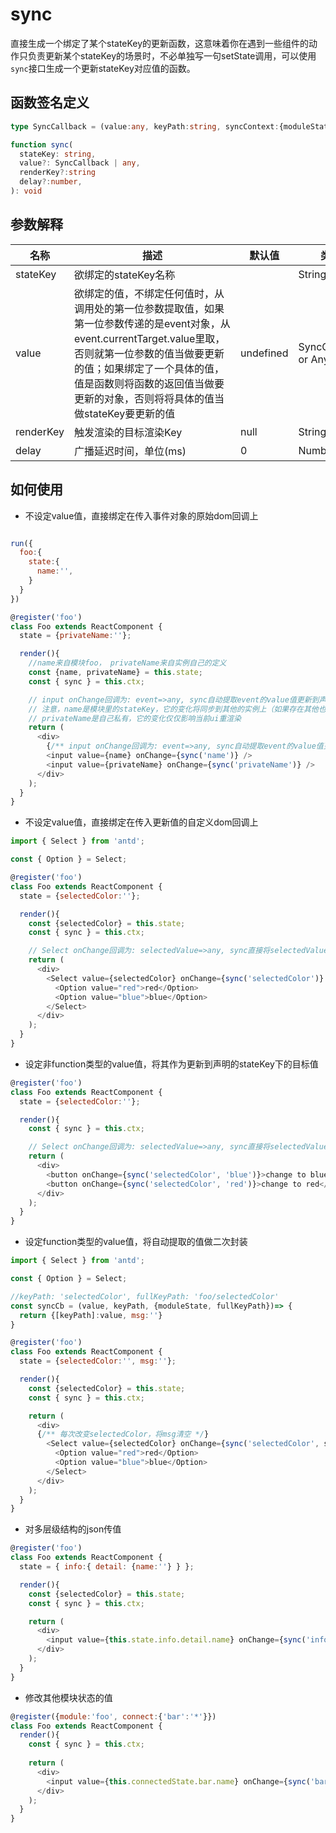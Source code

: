 # sync
直接生成一个绑定了某个stateKey的更新函数，这意味着你在遇到一些组件的动作只负责更新某个stateKey的场景时，不必单独写一句setState调用，可以使用`sync`接口生成一个更新stateKey对应值的函数。

## 函数签名定义
```ts
type SyncCallback = (value:any, keyPath:string, syncContext:{moduleState:object, fullKeyPath:string}) => object;

function sync(
  stateKey: string,
  value?: SyncCallback | any, 
  renderKey?:string
  delay?:number, 
): void
```

## 参数解释
名称 | <div style="width:250px;">描述</div> |  默认值  | 类型 
-|-|-|-  
stateKey | 欲绑定的stateKey名称 | | String
value | 欲绑定的值，不绑定任何值时，从调用处的第一位参数提取值，如果第一位参数传递的是event对象，从event.currentTarget.value里取，否则就第一位参数的值当做要更新的值；如果绑定了一个具体的值，值是函数则将函数的返回值当做要更新的对象，否则将将具体的值当做stateKey要更新的值 | undefined | SyncCallback or Any
renderKey | 触发渲染的目标渲染Key | null | String
delay | 广播延迟时间，单位(ms) | 0 | Number

## 如何使用
- 不设定value值，直接绑定在传入事件对象的原始dom回调上
```js

run({
  foo:{
    state:{
      name:'',
    }
  }
})

@register('foo')
class Foo extends ReactComponent {
  state = {privateName:''};

  render(){
    //name来自模块foo， privateName来自实例自己的定义
    const {name, privateName} = this.state;
    const { sync } = this.ctx;

    // input onChange回调为: event=>any, sync自动提取event的value值更新到声明的stateKey下
    // 注意，name是模块里的stateKey，它的变化将同步到其他的实例上（如果存在其他也消费name）
    // privateName是自己私有，它的变化仅仅影响当前ui重渲染
    return (
      <div>
        {/** input onChange回调为: event=>any, sync自动提取event的value值更新到name下 */}
        <input value={name} onChange={sync('name')} />
        <input value={privateName} onChange={sync('privateName')} />
      </div>
    );
  }
}

```
- 不设定value值，直接绑定在传入更新值的自定义dom回调上
```js
import { Select } from 'antd';

const { Option } = Select;

@register('foo')
class Foo extends ReactComponent {
  state = {selectedColor:''};

  render(){
    const {selectedColor} = this.state;
    const { sync } = this.ctx;

    // Select onChange回调为: selectedValue=>any, sync直接将selectedValue更新到selectedColor下
    return (
      <div>
        <Select value={selectedColor} onChange={sync('selectedColor')} >
          <Option value="red">red</Option>
          <Option value="blue">blue</Option>
        </Select>
      </div>
    );
  }
}
```
- 设定非function类型的value值，将其作为更新到声明的stateKey下的目标值
```js
@register('foo')
class Foo extends ReactComponent {
  state = {selectedColor:''};

  render(){
    const { sync } = this.ctx;

    // Select onChange回调为: selectedValue=>any, sync直接将selectedValue更新到selectedColor下
    return (
      <div>
        <button onChange={sync('selectedColor', 'blue')}>change to blue</button>
        <button onChange={sync('selectedColor', 'red')}>change to red</button>
      </div>
    );
  }
}
```
- 设定function类型的value值，将自动提取的值做二次封装
```js
import { Select } from 'antd';

const { Option } = Select;

//keyPath: 'selectedColor', fullKeyPath: 'foo/selectedColor'
const syncCb = (value, keyPath, {moduleState, fullKeyPath})=> {
  return {[keyPath]:value, msg:''}
}

@register('foo')
class Foo extends ReactComponent {
  state = {selectedColor:'', msg:''};

  render(){
    const {selectedColor} = this.state;
    const { sync } = this.ctx;

    return (
      <div>
      {/** 每次改变selectedColor，将msg清空 */}
        <Select value={selectedColor} onChange={sync('selectedColor', syncCb)} >
          <Option value="red">red</Option>
          <Option value="blue">blue</Option>
        </Select>
      </div>
    );
  }
}
```
- 对多层级结构的json传值
```js
@register('foo')
class Foo extends ReactComponent {
  state = { info:{ detail: {name:''} } };

  render(){
    const {selectedColor} = this.state;
    const { sync } = this.ctx;

    return (
      <div>
        <input value={this.state.info.detail.name} onChange={sync('info.detail.name')} />
      </div>
    );
  }
}
```
- 修改其他模块状态的值
```js
@register({module:'foo', connect:{'bar':'*'}})
class Foo extends ReactComponent {
  render(){
    const { sync } = this.ctx;
    
    return (
      <div>
        <input value={this.connectedState.bar.name} onChange={sync('bar/name')} />
      </div>
    );
  }
}
```